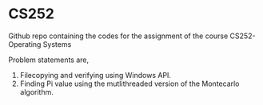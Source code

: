 # CS252
Github repo containing the codes for the assignment of the course CS252-Operating Systems

Problem statements are,
1. Filecopying and verifying using Windows API.
2. Finding Pi value using the mutlithreaded version of the Montecarlo algorithm.
